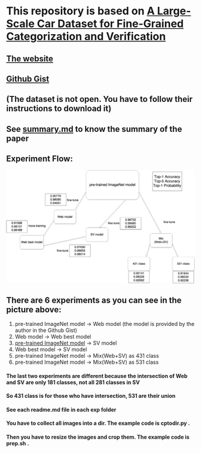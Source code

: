 # This repository is based on [A Large-Scale Car Dataset for Fine-Grained Categorization and Verification](http://arxiv.org/abs/1506.08959)
## [The website](http://mmlab.ie.cuhk.edu.hk/datasets/comp_cars/index.html)
## [Github Gist](https://gist.github.com/bogger/b90eb88e31cd745525ae)

## (The dataset is not open. You have to follow their instructions to download it)

## See [summary.md](https://github.com/Lorne0/car_classification/blob/master/summary.md) to know the summary of the paper

## Experiment Flow:
![](car.jpg)

## There are 6 experiments as you can see in the picture above:
1.	pre-trained ImageNet model -> Web model (the model is provided by the author in the Github Gist)
2.	Web model -> Web best model
3.	[pre-trained ImageNet model](http://vision.princeton.edu/pvt/GoogLeNet/) -> SV model
4.	Web best model -> SV model
5.	pre-trained ImageNet model -> Mix(Web+SV) as 431 class
6.	pre-trained ImageNet model -> Mix(Web+SV) as 531 class   

#### The last two experiments are different because the intersection of Web and SV are only 181 classes, not all 281 classes in SV     
#### So 431 class is for those who have intersection, 531 are their union   

#### See each readme.md file in each exp folder

#### You have to collect all images into a dir. The example code is cptodir.py .
#### Then you have to resize the images and crop them. The example code is prep.sh .
